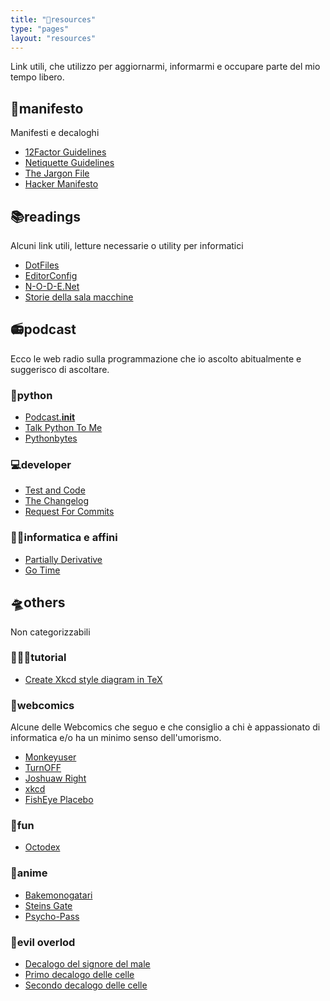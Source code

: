 ```yaml
---
title: "🔖resources"
type: "pages"
layout: "resources"
---
```


Link utili, che utilizzo per aggiornarmi, informarmi e occupare parte del mio tempo libero.

## 📝manifesto

Manifesti e decaloghi

+ [12Factor Guidelines](https://12factor.net)
+ [Netiquette Guidelines](https://tools.ietf.org/html/rfc1855)
+ [The Jargon File](http://www.catb.org/jargon/)
+ [Hacker Manifesto](http://phrack.org/issues/7/3.html#article)

## 📚readings

Alcuni link utili, letture necessarie o utility per informatici

+ [DotFiles](https://dotfiles.github.io)
+ [EditorConfig](http://editorconfig.org)
+ [N-O-D-E.Net](https://n-o-d-e.net)
+ [Storie della sala macchine](http://www.soft-land.org)

## 📻podcast

Ecco le web radio sulla programmazione che io ascolto abitualmente e suggerisco di ascoltare.

### 🐍python

+ [Podcast.__init__](https://www.podcastinit.com)
+ [Talk Python To Me](https://talkpython.fm)
+ [Pythonbytes](https://pythonbytes.fm)

### 💻developer

* [Test and Code](http://pythontesting.net)
* [The Changelog](https://changelog.com)
* [Request For Commits](https://changelog.com/rfc)

### 👨‍💻informatica e affini

* [Partially Derivative](http://partiallyderivative.com/)
* [Go Time](https://changelog.com/gotime)

## 🛸others

Non categorizzabili

### 👨🏻‍🏫tutorial

+ [Create Xkcd style diagram in TeX](https://tex.stackexchange.com/questions/74878/create-xkcd-style-diagram-in-tex)

### 💭webcomics

Alcune delle Webcomics che seguo e che consiglio a chi è appassionato di informatica e/o ha un minimo senso dell'umorismo.

+ [Monkeyuser](http://www.monkeyuser.com/)
+ [TurnOFF](http://turnoff.us/)
+ [Joshuaw Right](http://www.joshuawright.net/)
+ [xkcd](https://xkcd.com/)
+ [FishEye Placebo](https://www.yuumeiart.com/fisheye-placebo/)


### 🕺fun
* [Octodex](https://octodex.github.com)

### 💬anime
* [Bakemonogatari](https://www.animeclick.it/anime/2268/bakemonogatari)
* [Steins Gate](https://www.animeclick.it/anime/3114/steins-gate)
* [Psycho-Pass](https://www.animeclick.it/anime/4084/psycho-pass)

### 👹evil overlod
+ [Decalogo del signore del male](http://www.eviloverlord.com/lists/overlord.html)
+ [Primo decalogo delle celle](http://www.eviloverlord.com/lists/dungeon_a.html)
+ [Secondo decalogo delle celle](http://www.eviloverlord.com/lists/dungeon_b.html)
